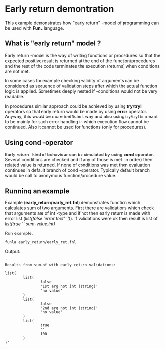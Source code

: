 
# Early return demontration
This example demonstrates how "early return" -model of programming can be used with **FunL** language.

## What is "early return" model ?
Early return -model is the way of writing functions or procedures so that the expected positive result is returned
at the end of the function/procedures and the rest of the code terminates the execution (returns) when conditions are not met.

In some cases for example checking validity of arguments can be considered as sequence of validation steps
after which the actual function logic is applied.
Sometimes deeply nested if -conditions would not be very readable.

In procedures similar approach could be achieved by using **try**/**tryl** operators so that early return
would be made by using **error** operator. Anyway, this would be more inefficient way and also using try/tryl is meant
to be mainly for such error handling in which execution flow cannot be continued.
Also it cannot be used for functions (only for procedures).

## Using cond -operator
Early return -kind of behaviour can be simulated by using **cond** operator.
Several conditions are checked and if any of those is met (in order) then related
value is returned. If none of conditions was met then evaluation continues in default branch of cond -operator.
Typically default branch would be call to anonymous function/procedure value.

## Running an example
Example (**early_return/early_ret.fnl**) demonstrates function which calculates sum of two arguments.
First there are validations which check that arguments are of int -type and
if not then early return is made with error list (_list(false 'error text' '')_).
If validations were ok then result is list of _list(true '' sum-value:int)_

Run example:

```
funla early_return/early_ret.fnl
```

Output:

```
'
Results from sum-of with early return validations:

list(
        list(
                false
                '1st arg not int (string)'
                'no value'
        )
        list(
                false
                '2nd arg not int (string)'
                'no value'
        )
        list(
                true
                ''
                100
        )
)'
```

